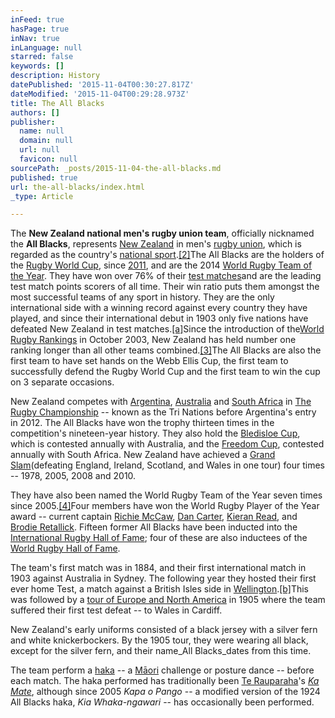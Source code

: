 ```yaml
---
inFeed: true
hasPage: true
inNav: true
inLanguage: null
starred: false
keywords: []
description: History
datePublished: '2015-11-04T00:30:27.817Z'
dateModified: '2015-11-04T00:29:28.973Z'
title: The All Blacks
authors: []
publisher:
  name: null
  domain: null
  url: null
  favicon: null
sourcePath: _posts/2015-11-04-the-all-blacks.md
published: true
url: the-all-blacks/index.html
_type: Article

---
```

The **New Zealand national men's rugby union team**, officially nicknamed the **All Blacks**, represents [New Zealand][0] in men's [rugby union][1], which is regarded as the country's [national sport][2].[\[2\]][3]The All Blacks are the holders of the [Rugby World Cup][4], since [2011][5], and are the 2014 [World Rugby Team of the Year][6]. They have won over 76% of their [test matches][7]and are the leading test match points scorers of all time. Their win ratio puts them amongst the most successful teams of any sport in history. They are the only international side with a winning record against every country they have played, and since their international debut in 1903 only five nations have defeated New Zealand in test matches.[\[a\]][8]Since the introduction of the[World Rugby Rankings][9] in October 2003, New Zealand has held number one ranking longer than all other teams combined.[\[3\]][10]The All Blacks are also the first team to have set hands on the Webb Ellis Cup, the first team to successfully defend the Rugby World Cup and the first team to win the cup on 3 separate occasions.

New Zealand competes with [Argentina][11], [Australia][12] and [South Africa][13] in [The Rugby Championship][14] -- known as the Tri Nations before Argentina's entry in 2012\. The All Blacks have won the trophy thirteen times in the competition's nineteen-year history. They also hold the [Bledisloe Cup][15], which is contested annually with Australia, and the [Freedom Cup][16], contested annually with South Africa. New Zealand have achieved a [Grand Slam][17](defeating England, Ireland, Scotland, and Wales in one tour) four times -- 1978, 2005, 2008 and 2010\.

They have also been named the World Rugby Team of the Year seven times since 2005\.[\[4\]][18]Four members have won the World Rugby Player of the Year award -- current captain [Richie McCaw][19], [Dan Carter][20], [Kieran Read][21], and [Brodie Retallick][22]. Fifteen former All Blacks have been inducted into the [International Rugby Hall of Fame][23]; four of these are also inductees of the [World Rugby Hall of Fame][24].

The team's first match was in 1884, and their first international match in 1903 against Australia in Sydney. The following year they hosted their first ever home Test, a match against a British Isles side in [Wellington][25].[\[b\]][26]This was followed by a [tour of Europe and North America][27] in 1905 where the team suffered their first test defeat -- to Wales in Cardiff.

New Zealand's early uniforms consisted of a black jersey with a silver fern and white knickerbockers. By the 1905 tour, they were wearing all black, except for the silver fern, and their name_All Blacks_dates from this time.

The team perform a [haka][28] -- a [Māori][29] challenge or posture dance -- before each match. The haka performed has traditionally been [Te Rauparaha][30]'s _[Ka Mate][31]_, although since 2005 _Kapa o Pango_ -- a modified version of the 1924 All Blacks haka, _Kia Whaka-ngawari_ -- has occasionally been performed.

[0]: https://en.wikipedia.org/wiki/New_Zealand "New Zealand"
[1]: https://en.wikipedia.org/wiki/Rugby_union "Rugby union"
[2]: https://en.wikipedia.org/wiki/National_sport "National sport"
[3]: https://en.wikipedia.org/wiki/New_Zealand_national_rugby_union_team#cite_note-2
[4]: https://en.wikipedia.org/wiki/Rugby_World_Cup "Rugby World Cup"
[5]: https://en.wikipedia.org/wiki/2011_Rugby_World_Cup "2011 Rugby World Cup"
[6]: https://en.wikipedia.org/wiki/World_Rugby_Team_of_the_Year "World Rugby Team of the Year"
[7]: https://en.wikipedia.org/wiki/Test_match_(rugby_union) "Test match (rugby union)"
[8]: https://en.wikipedia.org/wiki/New_Zealand_national_rugby_union_team#cite_note-3
[9]: https://en.wikipedia.org/wiki/World_Rugby_Rankings "World Rugby Rankings"
[10]: https://en.wikipedia.org/wiki/New_Zealand_national_rugby_union_team#cite_note-WorldRank-4
[11]: https://en.wikipedia.org/wiki/Argentina_national_rugby_union_team "Argentina national rugby union team"
[12]: https://en.wikipedia.org/wiki/Australia_national_rugby_union_team "Australia national rugby union team"
[13]: https://en.wikipedia.org/wiki/South_Africa_national_rugby_union_team "South Africa national rugby union team"
[14]: https://en.wikipedia.org/wiki/The_Rugby_Championship "The Rugby Championship"
[15]: https://en.wikipedia.org/wiki/Bledisloe_Cup "Bledisloe Cup"
[16]: https://en.wikipedia.org/wiki/Freedom_Cup "Freedom Cup"
[17]: https://en.wikipedia.org/wiki/Grand_Slam_(rugby_union) "Grand Slam (rugby union)"
[18]: https://en.wikipedia.org/wiki/New_Zealand_national_rugby_union_team#cite_note-PastIRBawards-5
[19]: https://en.wikipedia.org/wiki/Richie_McCaw "Richie McCaw"
[20]: https://en.wikipedia.org/wiki/Dan_Carter "Dan Carter"
[21]: https://en.wikipedia.org/wiki/Kieran_Read "Kieran Read"
[22]: https://en.wikipedia.org/wiki/Brodie_Retallick "Brodie Retallick"
[23]: https://en.wikipedia.org/wiki/International_Rugby_Hall_of_Fame "International Rugby Hall of Fame"
[24]: https://en.wikipedia.org/wiki/World_Rugby_Hall_of_Fame "World Rugby Hall of Fame"
[25]: https://en.wikipedia.org/wiki/Wellington "Wellington"
[26]: https://en.wikipedia.org/wiki/New_Zealand_national_rugby_union_team#cite_note-6
[27]: https://en.wikipedia.org/wiki/The_Original_All_Blacks "The Original All Blacks"
[28]: https://en.wikipedia.org/wiki/Haka_(sports) "Haka (sports)"
[29]: https://en.wikipedia.org/wiki/M%C4%81ori_culture "Māori culture"
[30]: https://en.wikipedia.org/wiki/Te_Rauparaha "Te Rauparaha"
[31]: https://en.wikipedia.org/wiki/Ka_Mate "Ka Mate"